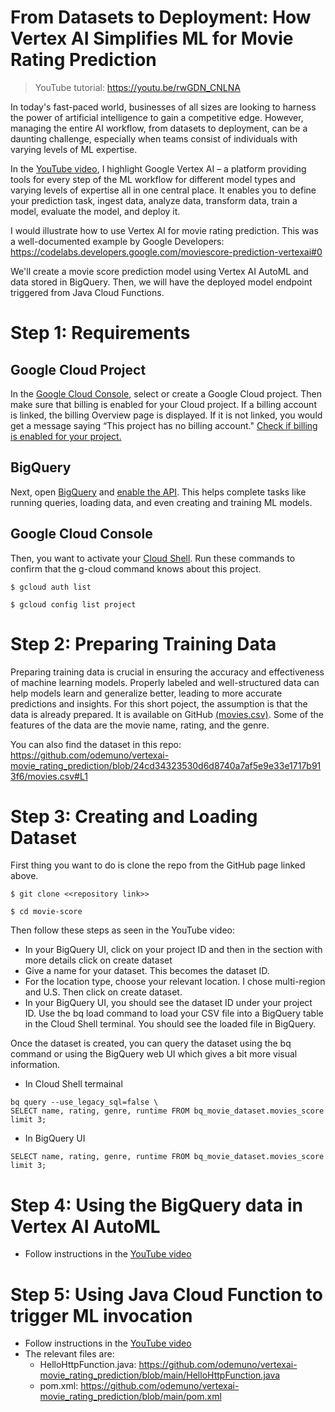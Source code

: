 # From Datasets to Deployment: How Vertex AI Simplifies ML for Movie Rating Prediction

> YouTube tutorial: https://youtu.be/rwGDN_CNLNA

In today's fast-paced world, businesses of all sizes are looking to harness the power of artificial intelligence to gain a competitive edge. However, managing the entire AI workflow, from datasets to deployment, can be a daunting challenge, especially when teams consist of individuals with varying levels of ML expertise. 

In the [YouTube video](https://youtu.be/rwGDN_CNLNA), I highlight Google Vertex AI – a platform providing tools for every step of the ML workflow for different model types and varying levels of expertise all in one central place. It enables you to define your prediction task, ingest data, analyze data, transform data, train a model, evaluate the model, and deploy it.

I would illustrate how to use Vertex AI for movie rating prediction. This was a well-documented example by Google Developers: https://codelabs.developers.google.com/moviescore-prediction-vertexai#0

We'll create a movie score prediction model using Vertex AI AutoML and data stored in BigQuery. Then, we will have the deployed model endpoint triggered from Java Cloud Functions. 

# Step 1: Requirements
## Google Cloud Project
In the [Google Cloud Console](https://console.cloud.google.com/getting-started), select or create a Google Cloud project. Then make sure that billing is enabled for your Cloud project. If a billing account is linked, the billing Overview page is displayed. If it is not linked, you would get a message saying “This project has no billing account." [Check if billing is enabled for your project.](https://cloud.google.com/billing/docs/how-to/verify-billing-enabled )

## BigQuery
Next, open [BigQuery](https://console.cloud.google.com/bigquery) and [enable the API](https://console.cloud.google.com/flows/enableapi?apiid=bigquery). This helps complete tasks like running queries, loading data, and even creating and training ML models. 

## Google Cloud Console
Then, you want to activate your [Cloud Shell](https://cloud.google.com/cloud-shell/). Run these commands to confirm that the g-cloud command knows about this project.

```
$ gcloud auth list

$ gcloud config list project
```

# Step 2: Preparing Training Data
Preparing training data is crucial in ensuring the accuracy and effectiveness of machine learning models. Properly labeled and well-structured data can help models learn and generalize better, leading to more accurate predictions and insights. For this short poject, the assumption is that the data is already prepared. It is available on GitHub [(movies.csv)](https://github.com/AbiramiSukumaran/movie-score/blob/main/movies.csv). Some of the features of the data are the movie name, rating, and the genre.

You can also find the dataset in this repo: https://github.com/odemuno/vertexai-movie_rating_prediction/blob/24cd34323530d6d8740a7af5e9e33e1717b913f6/movies.csv#L1

# Step 3: Creating and Loading Dataset
First thing you want to do is clone the repo from the GitHub page linked above. 
```
$ git clone <<repository link>>

$ cd movie-score
```
Then follow these steps as seen in the YouTube video:
- In your BigQuery UI, click on your project ID and then in the section with more details click on create dataset
- Give a name for your dataset. This becomes the dataset ID. 
- For the location type, choose your relevant location. I chose multi-region and U.S. Then click on create dataset.
- In your BigQuery UI, you should see the dataset ID under your project ID. 
Use the bq load command to load your CSV file into a BigQuery table in the Cloud Shell terminal. You should see the loaded file in BigQuery.


Once the dataset is created, you can query the dataset using the bq command or using the BigQuery web UI which gives a bit more visual information.

- In Cloud Shell termainal
```
bq query --use_legacy_sql=false \
SELECT name, rating, genre, runtime FROM bq_movie_dataset.movies_score limit 3;
```

- In BigQuery UI
```
SELECT name, rating, genre, runtime FROM bq_movie_dataset.movies_score limit 3;
```

# Step 4: Using the BigQuery data in Vertex AI AutoML
- Follow instructions in the [YouTube video](https://youtu.be/rwGDN_CNLNA)

# Step 5: Using Java Cloud Function to trigger ML invocation
- Follow instructions in the [YouTube video](https://youtu.be/rwGDN_CNLNA)
- The relevant files are:
    - HelloHttpFunction.java: https://github.com/odemuno/vertexai-movie_rating_prediction/blob/main/HelloHttpFunction.java
    - pom.xml: https://github.com/odemuno/vertexai-movie_rating_prediction/blob/main/pom.xml

